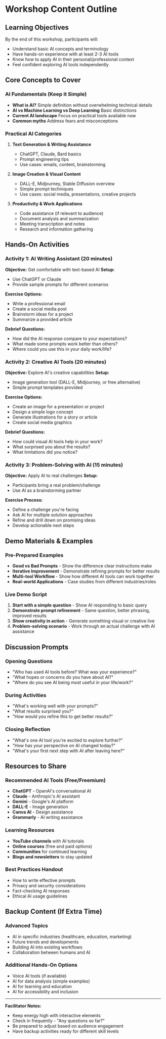 # Workshop Content Outline

## Learning Objectives
By the end of this workshop, participants will:
- Understand basic AI concepts and terminology
- Have hands-on experience with at least 2-3 AI tools
- Know how to apply AI in their personal/professional context
- Feel confident exploring AI tools independently

## Core Concepts to Cover

### AI Fundamentals (Keep it Simple)
- **What is AI?** Simple definition without overwhelming technical details
- **AI vs Machine Learning vs Deep Learning** Basic distinctions
- **Current AI landscape** Focus on practical tools available now
- **Common myths** Address fears and misconceptions

### Practical AI Categories
1. **Text Generation & Writing Assistance**
   - ChatGPT, Claude, Bard basics
   - Prompt engineering tips
   - Use cases: emails, content, brainstorming

2. **Image Creation & Visual Content**
   - DALL-E, Midjourney, Stable Diffusion overview
   - Simple prompt techniques
   - Use cases: social media, presentations, creative projects

3. **Productivity & Work Applications**
   - Code assistance (if relevant to audience)
   - Document analysis and summarization
   - Meeting transcription and notes
   - Research and information gathering

## Hands-On Activities

### Activity 1: AI Writing Assistant (20 minutes)
**Objective:** Get comfortable with text-based AI
**Setup:** 
- Use ChatGPT or Claude
- Provide sample prompts for different scenarios

**Exercise Options:**
- Write a professional email
- Create a social media post
- Brainstorm ideas for a project
- Summarize a provided article

**Debrief Questions:**
- How did the AI response compare to your expectations?
- What made some prompts work better than others?
- Where could you use this in your daily work/life?

### Activity 2: Creative AI Tools (20 minutes)
**Objective:** Explore AI's creative capabilities
**Setup:**
- Image generation tool (DALL-E, Midjourney, or free alternative)
- Simple prompt templates provided

**Exercise Options:**
- Create an image for a presentation or project
- Design a simple logo concept
- Generate illustrations for a story or article
- Create social media graphics

**Debrief Questions:**
- How could visual AI tools help in your work?
- What surprised you about the results?
- What limitations did you notice?

### Activity 3: Problem-Solving with AI (15 minutes)
**Objective:** Apply AI to real challenges
**Setup:**
- Participants bring a real problem/challenge
- Use AI as a brainstorming partner

**Exercise Process:**
- Define a challenge you're facing
- Ask AI for multiple solution approaches
- Refine and drill down on promising ideas
- Develop actionable next steps

## Demo Materials & Examples

### Pre-Prepared Examples
- **Good vs Bad Prompts** - Show the difference clear instructions make
- **Iterative Improvement** - Demonstrate refining prompts for better results
- **Multi-tool Workflow** - Show how different AI tools can work together
- **Real-world Applications** - Case studies from different industries/roles

### Live Demo Script
1. **Start with a simple question** - Show AI responding to basic query
2. **Demonstrate prompt refinement** - Same question, better phrasing, improved results
3. **Show creativity in action** - Generate something visual or creative live
4. **Problem-solving scenario** - Work through an actual challenge with AI assistance

## Discussion Prompts

### Opening Questions
- "Who has used AI tools before? What was your experience?"
- "What hopes or concerns do you have about AI?"
- "Where do you see AI being most useful in your life/work?"

### During Activities
- "What's working well with your prompts?"
- "What results surprised you?"
- "How would you refine this to get better results?"

### Closing Reflection
- "What's one AI tool you're excited to explore further?"
- "How has your perspective on AI changed today?"
- "What's your first next step with AI after leaving here?"

## Resources to Share

### Recommended AI Tools (Free/Freemium)
- **ChatGPT** - OpenAI's conversational AI
- **Claude** - Anthropic's AI assistant
- **Gemini** - Google's AI platform
- **DALL-E** - Image generation
- **Canva AI** - Design assistance
- **Grammarly** - AI writing assistance

### Learning Resources
- **YouTube channels** with AI tutorials
- **Online courses** (free and paid options)
- **Communities** for continued learning
- **Blogs and newsletters** to stay updated

### Best Practices Handout
- How to write effective prompts
- Privacy and security considerations
- Fact-checking AI responses
- Ethical AI usage guidelines

## Backup Content (If Extra Time)

### Advanced Topics
- AI in specific industries (healthcare, education, marketing)
- Future trends and developments
- Building AI into existing workflows
- Collaboration between humans and AI

### Additional Hands-On Options
- Voice AI tools (if available)
- AI for data analysis (simple examples)
- AI for learning and education
- AI for accessibility and inclusion

---

**Facilitator Notes:**
- Keep energy high with interactive elements
- Check in frequently - "Any questions so far?"
- Be prepared to adjust based on audience engagement
- Have backup activities ready for different skill levels
